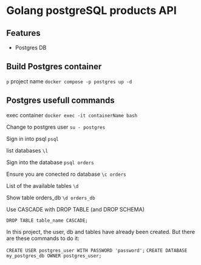 # Golang postgreSQL products API

## Features

- Postgres DB

## Build Postgres container

`p` project name
`docker compose -p postgres up -d`

## Postgres usefull commands

exec container
`docker exec -it containerName bash`

Change to postgres user
`su - postgres`

Sign in into psql
`psql`

list databases
`\l`

Sign into the database
`psql orders`

Ensure you are conected ro database
`\c orders`

List of the available tables
`\d`

Show table orders_db
`\d orders_db`

Use CASCADE with DROP TABLE (and DROP SCHEMA)

`DROP TABLE table_name CASCADE;`

In this project, the user, db and tables have already been created. But there are these commands to do it:

`CREATE USER postgres_user WITH PASSWORD 'password';`
`CREATE DATABASE my_postgres_db OWNER postgres_user;`